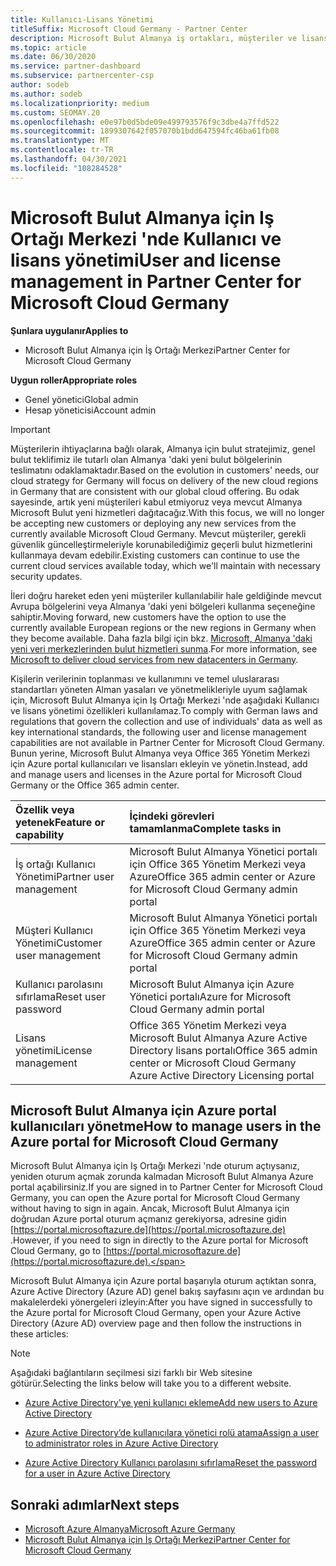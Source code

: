 ```yaml
---
title: Kullanıcı-Lisans Yönetimi
titleSuffix: Microsoft Cloud Germany - Partner Center
description: Microsoft Bulut Almanya iş ortakları, müşteriler ve lisanslar için Iş Ortağı Merkezi 'nin yanı sıra parola sıfırlamaları hakkında bilgi edinin.
ms.topic: article
ms.date: 06/30/2020
ms.service: partner-dashboard
ms.subservice: partnercenter-csp
author: sodeb
ms.author: sodeb
ms.localizationpriority: medium
ms.custom: SEOMAY.20
ms.openlocfilehash: e0e97b0d5bde09e499793576f9c3dbe4a7ffd522
ms.sourcegitcommit: 1899307642f057070b1bdd647594fc46ba61fb08
ms.translationtype: MT
ms.contentlocale: tr-TR
ms.lasthandoff: 04/30/2021
ms.locfileid: "108284528"
---
```

# <a name="user-and-license-management-in-partner-center-for-microsoft-cloud-germany"></a><span data-ttu-id="29d96-103">Microsoft Bulut Almanya için Iş Ortağı Merkezi 'nde Kullanıcı ve lisans yönetimi</span><span class="sxs-lookup"><span data-stu-id="29d96-103">User and license management in Partner Center for Microsoft Cloud Germany</span></span>

<span data-ttu-id="29d96-104">**Şunlara uygulanır**</span><span class="sxs-lookup"><span data-stu-id="29d96-104">**Applies to**</span></span>

- <span data-ttu-id="29d96-105">Microsoft Bulut Almanya için İş Ortağı Merkezi</span><span class="sxs-lookup"><span data-stu-id="29d96-105">Partner Center for Microsoft Cloud Germany</span></span>

<span data-ttu-id="29d96-106">**Uygun roller**</span><span class="sxs-lookup"><span data-stu-id="29d96-106">**Appropriate roles**</span></span>

- <span data-ttu-id="29d96-107">Genel yönetici</span><span class="sxs-lookup"><span data-stu-id="29d96-107">Global admin</span></span>
- <span data-ttu-id="29d96-108">Hesap yöneticisi</span><span class="sxs-lookup"><span data-stu-id="29d96-108">Account admin</span></span>

> [!IMPORTANT]
> <span data-ttu-id="29d96-109">Müşterilerin ihtiyaçlarına bağlı olarak, Almanya için bulut stratejimiz, genel bulut teklifimiz ile tutarlı olan Almanya 'daki yeni bulut bölgelerinin teslimatını odaklamaktadır.</span><span class="sxs-lookup"><span data-stu-id="29d96-109">Based on the evolution in customers' needs, our cloud strategy for Germany will focus on delivery of the new cloud regions in Germany that are consistent with our global cloud offering.</span></span> <span data-ttu-id="29d96-110">Bu odak sayesinde, artık yeni müşterileri kabul etmiyoruz veya mevcut Almanya Microsoft Bulut yeni hizmetleri dağıtacağız.</span><span class="sxs-lookup"><span data-stu-id="29d96-110">With this focus, we will no longer be accepting new customers or deploying any new services from the currently available Microsoft Cloud Germany.</span></span> <span data-ttu-id="29d96-111">Mevcut müşteriler, gerekli güvenlik güncelleştirmeleriyle korunabilediğimiz geçerli bulut hizmetlerini kullanmaya devam edebilir.</span><span class="sxs-lookup"><span data-stu-id="29d96-111">Existing customers can continue to use the current cloud services available today, which we'll maintain with necessary security updates.</span></span>
>  
> <span data-ttu-id="29d96-112">İleri doğru hareket eden yeni müşteriler kullanılabilir hale geldiğinde mevcut Avrupa bölgelerini veya Almanya 'daki yeni bölgeleri kullanma seçeneğine sahiptir.</span><span class="sxs-lookup"><span data-stu-id="29d96-112">Moving forward, new customers have the option to use the currently available European regions or the new regions in Germany when they become available.</span></span> <span data-ttu-id="29d96-113">Daha fazla bilgi için bkz. [Microsoft, Almanya 'daki yeni veri merkezlerinden bulut hizmetleri sunma](https://news.microsoft.com/europe/2018/08/31/microsoft-to-deliver-cloud-services-from-new-datacentres-in-germany-in-2019-to-meet-evolving-customer-needs/).</span><span class="sxs-lookup"><span data-stu-id="29d96-113">For more information, see [Microsoft to deliver cloud services from new datacenters in Germany](https://news.microsoft.com/europe/2018/08/31/microsoft-to-deliver-cloud-services-from-new-datacentres-in-germany-in-2019-to-meet-evolving-customer-needs/).</span></span>

<span data-ttu-id="29d96-114">Kişilerin verilerinin toplanması ve kullanımını ve temel uluslararası standartları yöneten Alman yasaları ve yönetmelikleriyle uyum sağlamak için, Microsoft Bulut Almanya için Iş Ortağı Merkezi 'nde aşağıdaki Kullanıcı ve lisans yönetimi özellikleri kullanılamaz.</span><span class="sxs-lookup"><span data-stu-id="29d96-114">To comply with German laws and regulations that govern the collection and use of individuals' data as well as key international standards, the following user and license management capabilities are not available in Partner Center for Microsoft Cloud Germany.</span></span> <span data-ttu-id="29d96-115">Bunun yerine, Microsoft Bulut Almanya veya Office 365 Yönetim Merkezi için Azure portal kullanıcıları ve lisansları ekleyin ve yönetin.</span><span class="sxs-lookup"><span data-stu-id="29d96-115">Instead, add and manage users and licenses in the Azure portal for Microsoft Cloud Germany or the Office 365 admin center.</span></span>

<span data-ttu-id="29d96-116">Özellik veya yetenek</span><span class="sxs-lookup"><span data-stu-id="29d96-116">Feature or capability</span></span> | <span data-ttu-id="29d96-117">İçindeki görevleri tamamlanma</span><span class="sxs-lookup"><span data-stu-id="29d96-117">Complete tasks in</span></span>
:--- | :---
<span data-ttu-id="29d96-118">İş ortağı Kullanıcı Yönetimi</span><span class="sxs-lookup"><span data-stu-id="29d96-118">Partner user management</span></span> | <span data-ttu-id="29d96-119">Microsoft Bulut Almanya Yönetici portalı için Office 365 Yönetim Merkezi veya Azure</span><span class="sxs-lookup"><span data-stu-id="29d96-119">Office 365 admin center or Azure for Microsoft Cloud Germany admin portal</span></span>
<span data-ttu-id="29d96-120">Müşteri Kullanıcı Yönetimi</span><span class="sxs-lookup"><span data-stu-id="29d96-120">Customer user management</span></span> | <span data-ttu-id="29d96-121">Microsoft Bulut Almanya Yönetici portalı için Office 365 Yönetim Merkezi veya Azure</span><span class="sxs-lookup"><span data-stu-id="29d96-121">Office 365 admin center or Azure for Microsoft Cloud Germany admin portal</span></span>
<span data-ttu-id="29d96-122">Kullanıcı parolasını sıfırlama</span><span class="sxs-lookup"><span data-stu-id="29d96-122">Reset user password</span></span> | <span data-ttu-id="29d96-123">Microsoft Bulut Almanya için Azure Yönetici portalı</span><span class="sxs-lookup"><span data-stu-id="29d96-123">Azure for Microsoft Cloud Germany admin portal</span></span>
<span data-ttu-id="29d96-124">Lisans yönetimi</span><span class="sxs-lookup"><span data-stu-id="29d96-124">License management</span></span> | <span data-ttu-id="29d96-125">Office 365 Yönetim Merkezi veya Microsoft Bulut Almanya Azure Active Directory lisans portalı</span><span class="sxs-lookup"><span data-stu-id="29d96-125">Office 365 admin center or Microsoft Cloud Germany Azure Active Directory Licensing portal</span></span>

## <a name="how-to-manage-users-in-the-azure-portal-for-microsoft-cloud-germany"></a><span data-ttu-id="29d96-126">Microsoft Bulut Almanya için Azure portal kullanıcıları yönetme</span><span class="sxs-lookup"><span data-stu-id="29d96-126">How to manage users in the Azure portal for Microsoft Cloud Germany</span></span> 

<span data-ttu-id="29d96-127">Microsoft Bulut Almanya için Iş Ortağı Merkezi 'nde oturum açtıysanız, yeniden oturum açmak zorunda kalmadan Microsoft Bulut Almanya Azure portal açabilirsiniz.</span><span class="sxs-lookup"><span data-stu-id="29d96-127">If you are signed in to Partner Center for Microsoft Cloud Germany, you can open the Azure portal for Microsoft Cloud Germany without having to sign in again.</span></span> <span data-ttu-id="29d96-128">Ancak, Microsoft Bulut Almanya için doğrudan Azure portal oturum açmanız gerekiyorsa, adresine gidin [https://portal.microsoftazure.de](https://portal.microsoftazure.de) .</span><span class="sxs-lookup"><span data-stu-id="29d96-128">However, if you need to sign in directly to the Azure portal for Microsoft Cloud Germany, go to [https://portal.microsoftazure.de](https://portal.microsoftazure.de).</span></span> 

<span data-ttu-id="29d96-129">Microsoft Bulut Almanya için Azure portal başarıyla oturum açtıktan sonra, Azure Active Directory (Azure AD) genel bakış sayfasını açın ve ardından bu makalelerdeki yönergeleri izleyin:</span><span class="sxs-lookup"><span data-stu-id="29d96-129">After you have signed in successfully to the Azure portal for Microsoft Cloud Germany, open your Azure Active Directory (Azure AD) overview page and then follow the instructions in these articles:</span></span>

> [!NOTE]  
> <span data-ttu-id="29d96-130">Aşağıdaki bağlantıların seçilmesi sizi farklı bir Web sitesine götürür.</span><span class="sxs-lookup"><span data-stu-id="29d96-130">Selecting the links below will take you to a different website.</span></span>

-  [<span data-ttu-id="29d96-131">Azure Active Directory'ye yeni kullanıcı ekleme</span><span class="sxs-lookup"><span data-stu-id="29d96-131">Add new users to Azure Active Directory</span></span>](/azure/active-directory/active-directory-users-create-azure-portal)

-  [<span data-ttu-id="29d96-132">Azure Active Directory’de kullanıcılara yönetici rolü atama</span><span class="sxs-lookup"><span data-stu-id="29d96-132">Assign a user to administrator roles in Azure Active Directory</span></span>](/azure/active-directory/active-directory-users-assign-role-azure-portal)

-  [<span data-ttu-id="29d96-133">Azure Active Directory Kullanıcı parolasını sıfırlama</span><span class="sxs-lookup"><span data-stu-id="29d96-133">Reset the password for a user in Azure Active Directory</span></span>](/azure/active-directory/active-directory-users-reset-password-azure-portal)

## <a name="next-steps"></a><span data-ttu-id="29d96-134">Sonraki adımlar</span><span class="sxs-lookup"><span data-stu-id="29d96-134">Next steps</span></span>

-  [<span data-ttu-id="29d96-135">Microsoft Azure Almanya</span><span class="sxs-lookup"><span data-stu-id="29d96-135">Microsoft Azure Germany</span></span>](https://azure.microsoft.com/global-infrastructure/germany/)
-  [<span data-ttu-id="29d96-136">Microsoft Bulut Almanya için İş Ortağı Merkezi</span><span class="sxs-lookup"><span data-stu-id="29d96-136">Partner Center for Microsoft Cloud Germany</span></span>](partner-center-for-microsoft-cloud-germany.md)